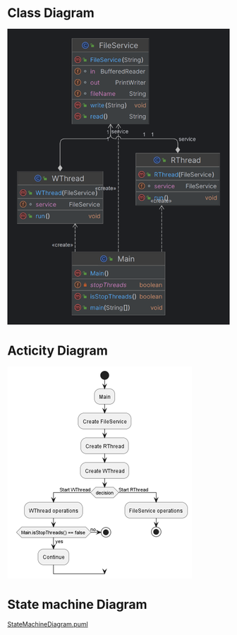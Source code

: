 # Class Diagram 
![classDiagram.png](daigrams%2FclassDiagram.png)
# Acticity Diagram 
![ActivityDiagram.png](daigrams%2FActivityDiagram.png)
# State machine Diagram 
[StateMachineDiagram.puml](daigrams%2FStateMachineDiagram.puml)